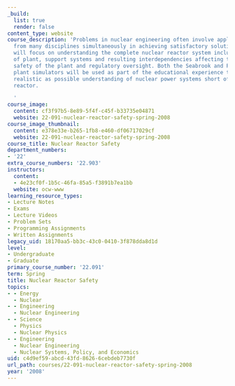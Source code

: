 ```yaml
---
_build:
  list: true
  render: false
content_type: website
course_description: 'Problems in nuclear engineering often involve applying knowledge
  from many disciplines simultaneously in achieving satisfactory solutions. The course
  will focus on understanding the complete nuclear reactor system including the balance
  of plant, support systems and resulting interdependencies affecting the overall
  safety of the plant and regulatory oversight. Both the Seabrook and Pilgrim nuclear
  plant simulators will be used as part of the educational experience to provide as
  realistic as possible understanding of nuclear power systems short of being at the
  reactor.

  '
course_image:
  content: cf3f97b5-8e89-5f4f-c45f-b33735e04871
  website: 22-091-nuclear-reactor-safety-spring-2008
course_image_thumbnail:
  content: e378e33e-b265-1fb8-e460-df06717029cf
  website: 22-091-nuclear-reactor-safety-spring-2008
course_title: Nuclear Reactor Safety
department_numbers:
- '22'
extra_course_numbers: '22.903'
instructors:
  content:
  - 4e23cf0f-1b5c-46fa-85a5-f3891b7ea1bb
  website: ocw-www
learning_resource_types:
- Lecture Notes
- Exams
- Lecture Videos
- Problem Sets
- Programming Assignments
- Written Assignments
legacy_uid: 18170aa5-bb3c-43c0-0410-3f878dda8d1d
level:
- Undergraduate
- Graduate
primary_course_number: '22.091'
term: Spring
title: Nuclear Reactor Safety
topics:
- - Energy
  - Nuclear
- - Engineering
  - Nuclear Engineering
- - Science
  - Physics
  - Nuclear Physics
- - Engineering
  - Nuclear Engineering
  - Nuclear Systems, Policy, and Economics
uid: c4d9ef59-abcd-43fd-8626-6cebdeb7730f
url_path: courses/22-091-nuclear-reactor-safety-spring-2008
year: '2008'
---
```

